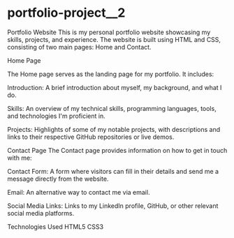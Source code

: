 # portfolio-project__2
Portfolio Website
This is my personal portfolio website showcasing my skills, projects, and experience. The website is built using HTML and CSS, consisting of two main pages: Home and Contact.

Home Page

The Home page serves as the landing page for my portfolio. It includes:

Introduction: A brief introduction about myself, my background, and what I do.

Skills: An overview of my technical skills, programming languages, tools, and technologies I'm proficient in.

Projects: Highlights of some of my notable projects, with descriptions and links to their respective GitHub repositories or live demos.

Contact Page
The Contact page provides information on how to get in touch with me:

Contact Form: A form where visitors can fill in their details and send me a message directly from the website.

Email: An alternative way to contact me via email.

Social Media Links: Links to my LinkedIn profile, GitHub, or other relevant social media platforms.

Technologies Used
HTML5
CSS3

